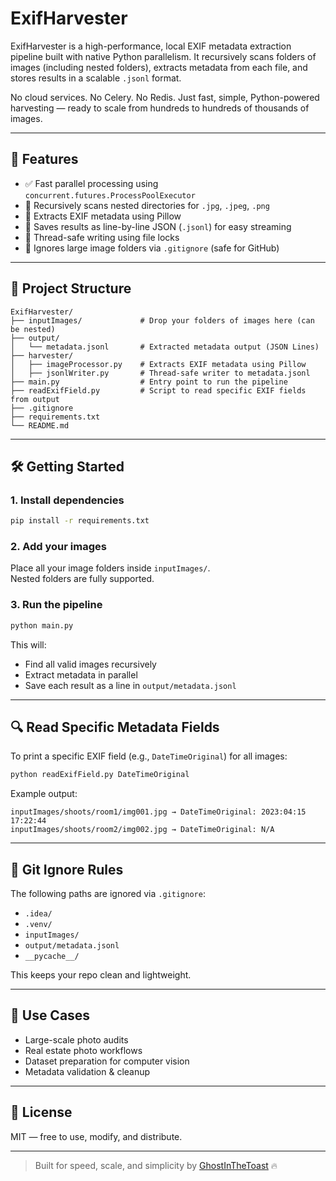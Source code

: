 # ExifHarvester

ExifHarvester is a high-performance, local EXIF metadata extraction pipeline built with native Python parallelism. It recursively scans folders of images (including nested folders), extracts metadata from each file, and stores results in a scalable `.jsonl` format.

No cloud services. No Celery. No Redis. Just fast, simple, Python-powered harvesting — ready to scale from hundreds to hundreds of thousands of images.

---

## 🚀 Features

- ✅ Fast parallel processing using `concurrent.futures.ProcessPoolExecutor`
- 📁 Recursively scans nested directories for `.jpg`, `.jpeg`, `.png`
- 🧠 Extracts EXIF metadata using Pillow
- 💾 Saves results as line-by-line JSON (`.jsonl`) for easy streaming
- 🔐 Thread-safe writing using file locks
- 🛑 Ignores large image folders via `.gitignore` (safe for GitHub)

---

## 🧱 Project Structure

```
ExifHarvester/
├── inputImages/             # Drop your folders of images here (can be nested)
├── output/
│   └── metadata.jsonl       # Extracted metadata output (JSON Lines)
├── harvester/
│   ├── imageProcessor.py    # Extracts EXIF metadata using Pillow
│   ├── jsonlWriter.py       # Thread-safe writer to metadata.jsonl
├── main.py                  # Entry point to run the pipeline
├── readExifField.py         # Script to read specific EXIF fields from output
├── .gitignore
├── requirements.txt
└── README.md
```

---

## 🛠️ Getting Started

### 1. Install dependencies

```bash
pip install -r requirements.txt
```

### 2. Add your images

Place all your image folders inside `inputImages/`.  
Nested folders are fully supported.

### 3. Run the pipeline

```bash
python main.py
```

This will:
- Find all valid images recursively
- Extract metadata in parallel
- Save each result as a line in `output/metadata.jsonl`

---

## 🔍 Read Specific Metadata Fields

To print a specific EXIF field (e.g., `DateTimeOriginal`) for all images:

```bash
python readExifField.py DateTimeOriginal
```

Example output:

```
inputImages/shoots/room1/img001.jpg → DateTimeOriginal: 2023:04:15 17:22:44
inputImages/shoots/room2/img002.jpg → DateTimeOriginal: N/A
```

---

## 🧹 Git Ignore Rules

The following paths are ignored via `.gitignore`:

- `.idea/`
- `.venv/`
- `inputImages/`
- `output/metadata.jsonl`
- `__pycache__/`

This keeps your repo clean and lightweight.

---

## 📸 Use Cases

- Large-scale photo audits
- Real estate photo workflows
- Dataset preparation for computer vision
- Metadata validation & cleanup

---

## 📄 License

MIT — free to use, modify, and distribute.

---

> Built for speed, scale, and simplicity by [GhostInTheToast](https://github.com/GhostInTheToast) 🔥

